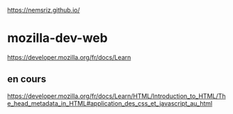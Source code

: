 https://nemsriz.github.io/

# mozilla-dev-web
 https://developer.mozilla.org/fr/docs/Learn

## en cours
https://developer.mozilla.org/fr/docs/Learn/HTML/Introduction_to_HTML/The_head_metadata_in_HTML#application_des_css_et_javascript_au_html
